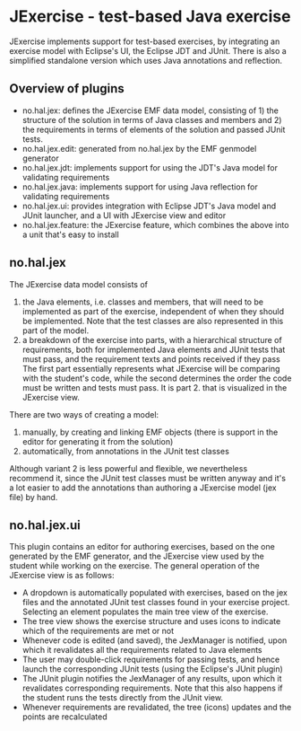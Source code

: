 JExercise - test-based Java exercise
====================================
JExercise implements support for test-based exercises, by integrating an exercise model with Eclipse's UI, the Eclipse JDT and JUnit. There is also a simplified standalone version which uses Java annotations and reflection.

Overview of plugins
-------------------
 * no.hal.jex: defines the JExercise EMF data model, consisting of 1) the structure of the solution in terms of Java classes and members and 2) the requirements in terms of elements of the solution and passed JUnit tests.
 * no.hal.jex.edit: generated from no.hal.jex by the EMF genmodel generator
 * no.hal.jex.jdt: implements support for using the JDT's Java model for validating requirements
 * no.hal.jex.java: implements support for using Java reflection for validating requirements
 * no.hal.jex.ui: provides integration with Eclipse JDT's Java model and JUnit launcher, and a UI with JExercise view and editor
 * no.hal.jex.feature: the JExercise feature, which combines the above into a unit that's easy to install

no.hal.jex
----------
The JExercise data model consists of
1. the Java elements, i.e. classes and members, that will need to be implemented as part of the exercise, independent of when they should be implemented. Note that the test classes are also represented in this part of the model.
2. a breakdown of the exercise into parts, with a hierarchical structure of requirements, both for implemented Java elements and JUnit tests that must pass, and the requirement texts and points received if they pass
The first part essentially represents what JExercise will be comparing with the student's code, while the second determines the order the code must be written and tests must pass. It is part 2. that is visualized in the JExercise view.

There are two ways of creating a model:
1. manually, by creating and linking EMF objects (there is support in the editor for generating it from the solution)
2. automatically, from annotations in the JUnit test classes

Although variant 2 is less powerful and flexible, we nevertheless recommend it, since the JUnit test classes must be written anyway and it's a lot easier to add the annotations than authoring a JExercise model (jex file) by hand.

no.hal.jex.ui
-------------
This plugin contains an editor for authoring exercises, based on the one generated by the EMF generator, and the JExercise view used by the student while working on the exercise. The general operation of the JExercise view is as follows:
 * A dropdown is automatically populated with exercises, based on the jex files and the annotated JUnit test classes found in your exercise project. Selecting an element populates the main tree view of the exercise.
 * The tree view shows the exercise structure and uses icons to indicate which of the requirements are met or not
 * Whenever code is edited (and saved), the JexManager is notified, upon which it revalidates all the requirements related to Java elements
 * The user may double-click requirements for passing tests, and hence launch the corresponding JUnit tests (using the Eclipse's JUnit plugin)
 * The JUnit plugin notifies the JexManager of any results, upon which it revalidates corresponding requirements. Note that this also happens if the student runs the tests directly from the JUnit view.
 * Whenever requirements are revalidated, the tree (icons) updates and the points are recalculated
